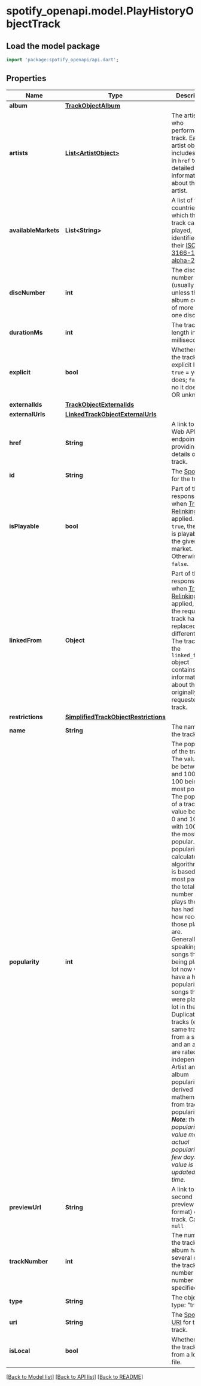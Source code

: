 # spotify_openapi.model.PlayHistoryObjectTrack

## Load the model package
```dart
import 'package:spotify_openapi/api.dart';
```

## Properties
Name | Type | Description | Notes
------------ | ------------- | ------------- | -------------
**album** | [**TrackObjectAlbum**](TrackObjectAlbum.md) |  | [optional] 
**artists** | [**List&lt;ArtistObject&gt;**](ArtistObject.md) | The artists who performed the track. Each artist object includes a link in `href` to more detailed information about the artist.  | [optional] 
**availableMarkets** | **List&lt;String&gt;** | A list of the countries in which the track can be played, identified by their [ISO 3166-1 alpha-2](http://en.wikipedia.org/wiki/ISO_3166-1_alpha-2) code.  | [optional] 
**discNumber** | **int** | The disc number (usually `1` unless the album consists of more than one disc).  | [optional] 
**durationMs** | **int** | The track length in milliseconds.  | [optional] 
**explicit** | **bool** | Whether or not the track has explicit lyrics ( `true` = yes it does; `false` = no it does not OR unknown).  | [optional] 
**externalIds** | [**TrackObjectExternalIds**](TrackObjectExternalIds.md) |  | [optional] 
**externalUrls** | [**LinkedTrackObjectExternalUrls**](LinkedTrackObjectExternalUrls.md) |  | [optional] 
**href** | **String** | A link to the Web API endpoint providing full details of the track.  | [optional] 
**id** | **String** | The [Spotify ID](/documentation/web-api/concepts/spotify-uris-ids) for the track.  | [optional] 
**isPlayable** | **bool** | Part of the response when [Track Relinking](/documentation/web-api/concepts/track-relinking) is applied. If `true`, the track is playable in the given market. Otherwise `false`.  | [optional] 
**linkedFrom** | **Object** | Part of the response when [Track Relinking](/documentation/web-api/concepts/track-relinking) is applied, and the requested track has been replaced with different track. The track in the `linked_from` object contains information about the originally requested track.  | [optional] 
**restrictions** | [**SimplifiedTrackObjectRestrictions**](SimplifiedTrackObjectRestrictions.md) |  | [optional] 
**name** | **String** | The name of the track.  | [optional] 
**popularity** | **int** | The popularity of the track. The value will be between 0 and 100, with 100 being the most popular.<br/>The popularity of a track is a value between 0 and 100, with 100 being the most popular. The popularity is calculated by algorithm and is based, in the most part, on the total number of plays the track has had and how recent those plays are.<br/>Generally speaking, songs that are being played a lot now will have a higher popularity than songs that were played a lot in the past. Duplicate tracks (e.g. the same track from a single and an album) are rated independently. Artist and album popularity is derived mathematically from track popularity. _**Note**: the popularity value may lag actual popularity by a few days: the value is not updated in real time._  | [optional] 
**previewUrl** | **String** | A link to a 30 second preview (MP3 format) of the track. Can be `null`  | [optional] 
**trackNumber** | **int** | The number of the track. If an album has several discs, the track number is the number on the specified disc.  | [optional] 
**type** | **String** | The object type: \"track\".  | [optional] 
**uri** | **String** | The [Spotify URI](/documentation/web-api/concepts/spotify-uris-ids) for the track.  | [optional] 
**isLocal** | **bool** | Whether or not the track is from a local file.  | [optional] 

[[Back to Model list]](../README.md#documentation-for-models) [[Back to API list]](../README.md#documentation-for-api-endpoints) [[Back to README]](../README.md)


